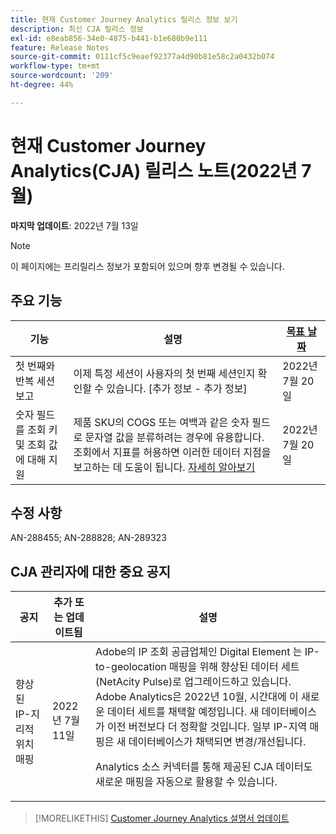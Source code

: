 ```yaml
---
title: 현재 Customer Journey Analytics 릴리스 정보 보기
description: 최신 CJA 릴리스 정보
exl-id: e8eab856-34e0-4875-b441-b1e680b9e111
feature: Release Notes
source-git-commit: 0111cf5c9eaef92377a4d90b81e58c2a0432b074
workflow-type: tm+mt
source-wordcount: '209'
ht-degree: 44%

---
```


# 현재 Customer Journey Analytics(CJA) 릴리스 노트(2022년 7월)

**마지막 업데이트**: 2022년 7월 13일

>[!NOTE]
>
>이 페이지에는 프리릴리스 정보가 포함되어 있으며 향후 변경될 수 있습니다.

## 주요 기능

| 기능 | 설명 | [목표 날짜](/help/release-notes/releases.md) |
| ----------- | ---------- | ----- |
| 첫 번째와 반복 세션 보고 | 이제 특정 세션이 사용자의 첫 번째 세션인지 확인할 수 있습니다. [추가 정보 - 추가 정보] | 2022년 7월 20일 |
| 숫자 필드를 조회 키 및 조회 값에 대해 지원 | 제품 SKU의 COGS 또는 여백과 같은 숫자 필드로 문자열 값을 분류하려는 경우에 유용합니다. 조회에서 지표를 허용하면 이러한 데이터 지점을 보고하는 데 도움이 됩니다. [자세히 알아보기](https://experienceleague.adobe.com/docs/analytics-platform/using/cja-connections/create-connection.html#numeric) | 2022년 7월 20일 |

## 수정 사항

AN-288455; AN-288828; AN-289323

## CJA 관리자에 대한 중요 공지

| 공지 | 추가 또는 업데이트됨 | 설명 |
| --- | --- | --- |
| 향상된 IP-지리적 위치 매핑 | 2022년 7월 11일 | Adobe의 IP 조회 공급업체인 Digital Element 는 IP-to-geolocation 매핑을 위해 향상된 데이터 세트(NetAcity Pulse)로 업그레이드하고 있습니다. Adobe Analytics은 2022년 10월, 시간대에 이 새로운 데이터 세트를 채택할 예정입니다. 새 데이터베이스가 이전 버전보다 더 정확할 것입니다. 일부 IP-지역 매핑은 새 데이터베이스가 채택되면 변경/개선됩니다.<p> Analytics 소스 커넥터를 통해 제공된 CJA 데이터도 새로운 매핑을 자동으로 활용할 수 있습니다. |

>[!MORELIKETHIS]
>[Customer Journey Analytics 설명서 업데이트](/help/release-notes/doc-changes.md)
